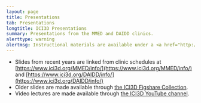 ```yaml
---
layout: page
title: Presentations
tab: Presentations
longtitle: ICI3D Presentations
summary: Presentations from the MMED and DAIDD clinics.
alerttype: warning
alertmsg: Instructional materials are available under a <a href="http://creativecommons.org/licenses/by/4.0/"> CC-BY International License</a> unless otherwise stated.
---
```


- Slides from recent years are linked from clinic schedules at [https://www.ici3d.org/MMED/info/](https://www.ici3d.org/MMED/info/) and [https://www.ici3d.org/DAIDD/info/](https://www.ici3d.org/DAIDD/info/)
- Older slides are made available through [the ICI3D Figshare Collection](https://figshare.com/collections/International_Clinics_on_Infectious_Disease_Dynamics_and_Data/3788224).
- Video lectures are made available through [the ICI3D YouTube channel](https://www.youtube.com/channel/UCtzFZwz48_JG4Owf6gQ-rUA).
